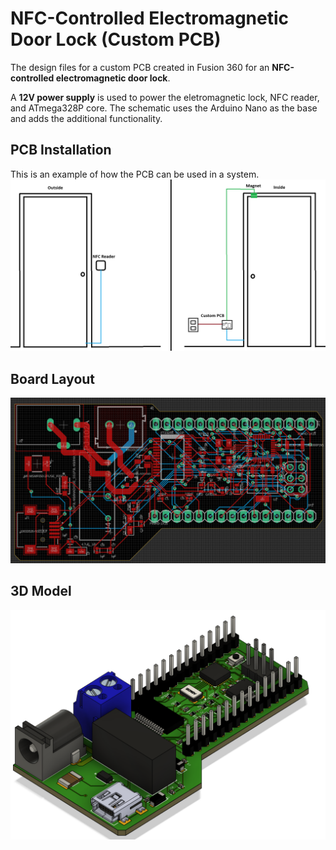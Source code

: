 # NFC-Controlled Electromagnetic Door Lock (Custom PCB)

The design files for a custom PCB created in Fusion 360 for an **NFC-controlled electromagnetic door lock**.

A **12V power supply** is used to power the eletromagnetic lock, NFC reader, and ATmega328P core. The schematic uses the Arduino Nano as the base and adds the additional functionality. 

## PCB Installation
This is an example of how the PCB can be used in a system.
![Physical implementation of pcb](https://github.com/sebastiandela/nfc-doorlock-pcb/blob/main/pcb_implementation.png)

## Board Layout
![Board layout](https://github.com/sebastiandela/nfc-doorlock-pcb/blob/main/nfc_lock_board_layout.png)

## 3D Model
![PCB 3D model](https://github.com/sebastiandela/nfc-doorlock-pcb/blob/main/nfc_lock_3d_model.png)
